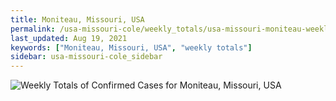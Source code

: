 ```yaml
---
title: Moniteau, Missouri, USA
permalink: /usa-missouri-cole/weekly_totals/usa-missouri-moniteau-weekly_totals.html
last_updated: Aug 19, 2021
keywords: ["Moniteau, Missouri, USA", "weekly totals"]
sidebar: usa-missouri-cole_sidebar
---
```


![Weekly Totals of Confirmed Cases for Moniteau, Missouri, USA](/covid_tracker/images/graphs/usa-missouri-moniteau-weekly_totals_graph.png)
